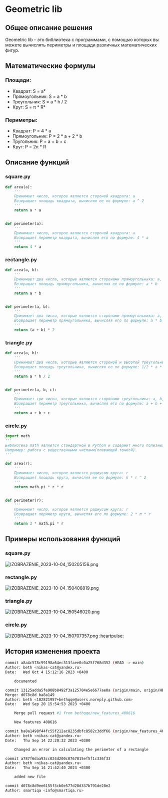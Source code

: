 # Geometric lib
## Общее описание решения
Geometric lib - это библиотека с программами, с помощью которых вы можете вычислять периметры и площади различных математических фигур.
## Математические формулы
### Площади:
- Квадрат: S = a²
- Прямоугольник: S = a * b
- Треугольник: S = a * h / 2
- Круг: S = π * R²

### Периметры:
- Квадрат: P = 4 * a
- Прямоугольник: P = 2 * a + 2 * b
- Тругольник: P = a + b + c
- Круг: P = 2π * R
## Описание функций
### square.py
```python
def area(a):
    '''
    Принимает число, которое является стороной квадрата: a
    Возвращает площадь квадрата, вычисляя ее по формуле: a ^ 2
    '''
    return a * a


def perimeter(a):
    '''
    Принимает число, которое является стороной квадрата: a
    Возвращает периметр квадрата, вычисляя его по формуле: 4 * a
    '''
    return 4 * a
```
### rectangle.py
```python
def area(a, b):
    '''
    Принимает два числа, которые являются сторонами прямоугольника: a, b
    Возвращает площадь прямоугольника, вычисляя ее по формуле: a * b
    '''
    return a * b


def perimeter(a, b):
    '''
    Принимает два числа, которые являются сторонами прямоугольника: a, b
    Возвращает периметр прямоугольника, вычисляя его по формуле: a * b
    '''
    return (a + b) * 2
```
### triangle.py
```python
def area(a, h):
    '''
    Принимает два числа, которые являются стороной и высотой треугольника: h, a
    Возвращает площадь треугольника, вычисляя ее по формуле: 1/2 * a * h
    '''
    return a * h / 2


def perimeter(a, b, c):
    '''
    Принимает три числа, которые являются сторонами треугольника: a, b, c
    Возвращает периметр треугольника, вычисляя его по формуле: a + b + c
    '''
    return a + b + c

```
### circle.py
```python
import math
'''
Библиотека math является стандартной в Python и содержит много полезных математических функций и констант.
Например: работа с вещественными числами(плавающей точкой).
'''

def area(r):
    '''
    Принимает число, которое является радиусом круга: r
    Возвращает площадь круга, вычисляя ее по формуле: π * r ^ 2
    '''
    return math.pi * r * r


def perimeter(r):
    '''
    Принимает число, которое является радиусом круга: r
    Возвращает периметр круга, вычисляя его по формуле: 2 * π * r
    '''
    return 2 * math.pi * r
```
## Примеры использования функций
### square.py
<img src="https://ie.wampi.ru/2023/10/04/IZOBRAZENIE_2023-10-04_150205156.png" alt="IZOBRAZENIE_2023-10-04_150205156.png" border="0">

### rectangle.py
<img src="https://im.wampi.ru/2023/10/04/IZOBRAZENIE_2023-10-04_150406819.png" alt="IZOBRAZENIE_2023-10-04_150406819.png" border="0">

### triangle.py
<img src="https://ic.wampi.ru/2023/10/04/IZOBRAZENIE_2023-10-04_150546020.png" alt="IZOBRAZENIE_2023-10-04_150546020.png" border="0">

### circle.py
<img src="https://ic.wampi.ru/2023/10/04/IZOBRAZENIE_2023-10-04_150707357.png" alt="IZOBRAZENIE_2023-10-04_150707357.png" border="0">
:heartpulse:

## История изменения проекта
```bash
commit a8a4c578c99198a64ec313faee0c0a25f768d352 (HEAD -> main)
Author: beth <nikas-cat@yandex.ru>
Date:   Wed Oct 4 15:12:16 2023 +0400

    documented

commit 13125adda5fe908b8492f3a125704e5e6677ae0a (origin/main, origin/HEAD)
Merge: d078c8d ba8a149
Author: beth <102821957+bethqqe@users.noreply.github.com>
Date:   Wed Sep 20 15:54:53 2023 +0400

    Merge pull request #1 from bethqqe/new_features_408616

    New features 408616

commit ba8a1498f44fc55f212ac8235dbfc8582c3ddf66 (origin/new_features_408616)
Author: beth <nikas-cat@yandex.ru>
Date:   Thu Sep 14 22:20:32 2023 +0300

    Changed an error in calculating the perimeter of a rectangle

commit a787f6daa93cc024d200c0767815ef5f1c336f33
Author: beth <nikas-cat@yandex.ru>
Date:   Thu Sep 14 21:42:40 2023 +0300

    added new file

commit d078c8d9ee6155f3cb0e577d28d337b791de28e2
Author: smartiqa <info@smartiqa.ru>
```
